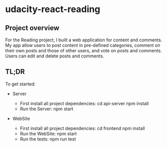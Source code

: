 # udacity-react-reading

## Project overview

For the Reading project, I built a web application for content and comments. My app allow users to post content in pre-defined categories, comment on their own posts and those of other users, and vote on posts and comments. Users can edit and delete posts and comments.

## TL;DR

To get started:
- Server
  - First install all project dependencies:
      cd api-server
      npm install
  - Run the Server:
      npm start

- WebSite
  - First install all project dependencies:
      cd frontend
      npm install
  - Run the WebSite:
      npm start
  - Run the tests:
      npm run test
